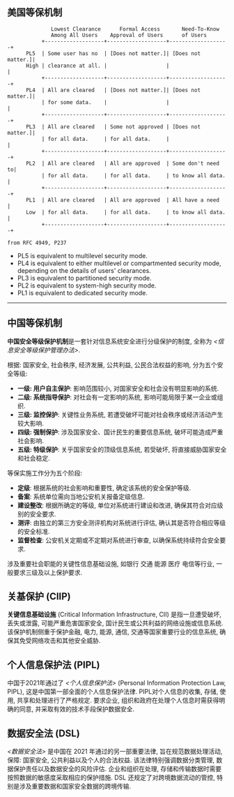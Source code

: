 ## 美国等保机制

```
              Lowest Clearance      Formal Access       Need-To-Know
              Among All Users    Approval of Users      of Users
           +-------------------+-------------------+-------------------+
      PL5  | Some user has no  | [Does not matter.]| [Does not matter.]|
      High | clearance at all. |                   |                   |
           +-------------------+-------------------+-------------------+
      PL4  | All are cleared   | [Does not matter.]| [Does not matter.]|
           | for some data.    |                   |                   |
           +-------------------+-------------------+-------------------+
      PL3  | All are cleared   | Some not approved | [Does not matter.]|
           | for all data.     | for all data.     |                   |
           +-------------------+-------------------+-------------------+
      PL2  | All are cleared   | All are approved  | Some don't need to|
           | for all data.     | for all data.     | to know all data. |
           +-------------------+-------------------+-------------------+
      PL1  | All are cleared   | All are approved  | All have a need   |
      Low  | for all data.     | for all data.     | to know all data. |
           +-------------------+-------------------+-------------------+

from RFC 4949, P237
```

-  PL5 is equivalent to multilevel security mode.
-  PL4 is equivalent to either multilevel or compartmented
  security mode, depending on the details of users' clearances.
-  PL3 is equivalent to partitioned security mode.
-  PL2 is equivalent to system-high security mode.
-  PL1 is equivalent to dedicated security mode.

***

## 中国等保机制

**中国安全等级保护机制**是一套针对信息系统安全进行分级保护的制度, 全称为 *<信息安全等级保护管理办法>*.

根据: 国家安全, 社会秩序, 经济发展, 公共利益, 公民合法权益的影响, 分为五个安全等级: 
- **一级: 用户自主保护**: 影响范围较小, 对国家安全和社会没有明显影响的系统. 
- **二级: 系统指导保护**: 对社会有一定影响的系统, 影响可能局限于某一企业或组织. 
- **三级: 监控保护**: 关键性业务系统, 若遭受破坏可能对社会秩序或经济活动产生较大影响. 
- **四级: 强制保护**: 涉及国家安全、国计民生的重要信息系统, 破坏可能造成严重社会影响. 
- **五级: 特级保护**: 关乎国家安全的顶级信息系统, 若受破坏, 将直接威胁国家安全和社会稳定. 

等保实施工作分为五个阶段:
- **定级**: 根据系统的社会影响和重要性, 确定该系统的安全保护等级. 
- **备案**: 系统单位需向当地公安机关报备定级信息. 
- **建设整改**: 根据所确定的等级, 单位对系统进行建设和改进, 确保其符合对应级别的安全要求. 
- **测评**: 由独立的第三方安全测评机构对系统进行评估, 确认其是否符合相应等级的安全标准. 
- **监督检查**: 公安机关定期或不定期对系统进行审查, 以确保系统持续符合安全要求.

涉及重要社会职能的关键性信息基础设施, 如银行 交通 能源 医疗 电信等行业, 一般要求三级及以上保护要求.


## 关基保护 (CIIP)

**关键信息基础设施** (Critical Information Infrastructure, CII) 是指一旦遭受破坏, 丢失或泄露, 可能严重危害国家安全, 国计民生或公共利益的网络设施或信息系统. 该保护机制侧重于保护金融, 电力, 能源, 通信, 交通等国家重要行业的信息系统, 确保其免受网络攻击和其他安全威胁. 

## 个人信息保护法 (PIPL)

中国于2021年通过了 *<个人信息保护法>* (Personal Information Protection Law, PIPL), 这是中国第一部全面的个人信息保护法律. PIPL对个人信息的收集, 存储, 使用, 共享和处理进行了严格规定. 要求企业, 组织和政府在处理个人信息时需获得明确的同意, 并采取有效的技术手段保护数据安全. 


## 数据安全法 (DSL)

*<数据安全法>* 是中国在 2021 年通过的另一部重要法律, 旨在规范数据处理活动, 保障: 国家安全, 公共利益以及个人的合法权益. 该法律特别强调数据分类管理, 数据保护责任以及数据安全的风险评估. 企业和组织在处理, 存储和传输数据时需要按照数据的敏感度采取相应的保护措施. DSL 还规定了对跨境数据流动的管控, 特别是涉及重要数据和国家安全数据的跨境传输.


